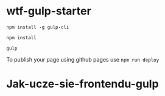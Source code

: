 # wtf-gulp-starter

`npm install -g gulp-cli`

`npm install`

`gulp`

To publish your page using github pages use `npm run deploy`
# Jak-ucze-sie-frontendu-gulp
